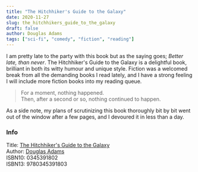 ```yaml
---
title: "The Hitchhiker's Guide to the Galaxy"
date: 2020-11-27
slug: the_hitchhikers_guide_to_the_galaxy
draft: false
author: Douglas Adams
tags: ["sci-fi", "comedy", "fiction", "reading"]
---
```


I am pretty late to the party with this book but as the saying goes; _Better late, than never_.
The Hitchhiker's Guide to the Galaxy is a delightful book, brilliant in both its witty humour and
unique style. Fiction was a welcomed break from all the demanding books I read lately,
and I have a strong feeling I will include more fiction books into my reading queue.

> For a moment, nothing happened.\
> Then, after a second or so, nothing continued to happen.

As a side note, my plans of scrutinizing this book thoroughly bit by bit went out of the window
after a few pages, and I devoured it in less than a day.

### Info

Title: [The Hitchhiker's Guide to the Galaxy](https://en.wikipedia.org/wiki/The_Hitchhiker%27s_Guide_to_the_Galaxy)\
Author: [Douglas Adams](https://en.wikipedia.org/wiki/Douglas_Adams)\
ISBN10: 0345391802\
ISBN13: 9780345391803
